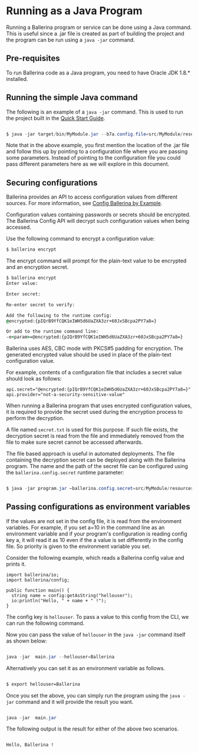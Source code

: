 # Running as a Java Program

Running a Ballerina program or service can be done using a Java command. This is useful since a .jar file is created as part of building the project and the program can be run using a `java -jar` command.

## Pre-requisites

To run Ballerina code as a Java program, you need to have Oracle JDK 1.8.* installed.

## Running the simple Java command

The following is an example of a `java -jar` command. This is used to run the project built in the [Quick Start Guide](../../get-started/quick-start-guide).

```java

$ java -jar target/bin/MyModule.jar --b7a.config.file=src/MyModule/resources/ballerina.conf

```

Note that in the above example, you first mention the location of the .jar file and follow this up by pointing to a configuration file where you are passing some parameters. Instead of pointing to the configuration file you could pass different parameters here as we will explore in this document.


## Securing configurations

Ballerina provides an API to access configuration values from different sources. For more information, see [Config Ballerina by Example](https://ballerina.io/learn/by-example/config-api.html).

Configuration values containing passwords or secrets should be encrypted. The Ballerina Config API will decrypt such configuration values when being accessed.

Use the following command to encrypt a configuration value:

```cmd
$ ballerina encrypt
```

The encrypt command will prompt for the plain-text value to be encrypted and an encryption secret.

```cmd
$ ballerina encrypt
Enter value:

Enter secret:

Re-enter secret to verify:

Add the following to the runtime config:
@encrypted:{pIQrB9YfCQK1eIWH5d6UaZXA3zr+60JxSBcpa2PY7a8=}

Or add to the runtime command line:
-e<param>=@encrypted:{pIQrB9YfCQK1eIWH5d6UaZXA3zr+60JxSBcpa2PY7a8=}
```

Ballerina uses AES, CBC mode with PKCS#5 padding for encryption. The generated encrypted value should be used in place of the plain-text configuration value.

For example, contents of a configuration file that includes a secret value should look as follows:

```
api.secret="@encrypted:{pIQrB9YfCQK1eIWH5d6UaZXA3zr+60JxSBcpa2PY7a8=}"
api.provider="not-a-security-sensitive-value"
```

When running a Ballerina program that uses encrypted configuration values, it is required to provide the secret used during the encryption process to perform the decryption.

A file named `secret.txt` is used for this purpose. If such file exists, the decryption secret is read from the file and immediately removed from the file to make sure secret cannot be accessed afterwards.

The file based approach is useful in automated deployments. The file containing the decryption secret can be deployed along with the Ballerina program. The name and the path of the secret file can be configured using the `ballerina.config.secret` runtime parameter:

```java

$ java -jar program.jar —ballerina.config.secret=src/MyModule/resources/secret.txt

```

## Passing configurations as environment variables

If the values are not set in the config file, it is read from the environment variables. For example, if you set a=10 in the command line as an environment variable and if your program's configuration is reading config key a, it will read it as 10 even if the a value is set differently in the config file. So priority is given to the environment variable you set.

Consider the following example, which reads a Ballerina config value and prints it.

```ballerina
import ballerina/io;
import ballerina/config;

public function main() {
  string name = config:getAsString("hellouser");
  io:println("Hello, " + name + " !");
}
```

The config key is `hellouser`. To pass a value to this config from the CLI, we can run the following command.

Now you can pass the value of `hellouser` in the `java -jar` command itself as shown below:

```java

java -jar  main.jar --hellouser=Ballerina

```
Alternatively you can set it as an environment variable as follows.

```bash

$ export hellouser=Ballerina

```

Once you set the above, you can simply run the program using the `java -jar` command and it will provide the result you want.

```java

java -jar  main.jar

```

The following output is the result for either of the above two scenarios.

```bash

Hello, Ballerina !

```
